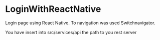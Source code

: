 # LoginWithReactNative
Login page using React Native. To navigation was used Switchnavigator.


You have insert into src/services/api the path to you rest server
